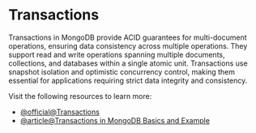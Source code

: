 # Transactions

Transactions in MongoDB provide ACID guarantees for multi-document operations, ensuring data consistency across multiple operations. They support read and write operations spanning multiple documents, collections, and databases within a single atomic unit. Transactions use snapshot isolation and optimistic concurrency control, making them essential for applications requiring strict data integrity and consistency.

Visit the following resources to learn more:

- [@official@Transactions](https://www.mongodb.com/docs/manual/core/transactions/)
- [@article@Transactions in MongoDB Basics and Example](https://medium.com/@vikramgyawali57/transactions-in-mongodb-basics-and-example-4c2d8aab55eb)
